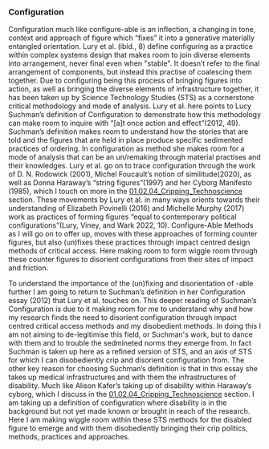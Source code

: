 ### Configuration 

Configuration much like configure-able is an inflection, a changing in tone, context and approach of figure which “fixes” it into a generative materially entangled orientation. Lury et al. (ibid., 8) define configuring as a practice within complex systems design that makes room to join diverse elements into arrangement, never final even when "stable". It doesn’t refer to the final arrangement of components, but instead this practise of coalescing them together. Due to configuring being this process of bringing figures into action, as well as bringing the diverse elements of infrastructure together, it has been taken up by Science Technology Studies (STS) as a cornerstone critical methodology and mode of analysis. Lury et al. here points to Lucy Suchman’s definition of Configuration to demonstrate how this methodology can make room to inquire with “\[a]t once action and effect”(2012, 49). Suchman’s definition makes room to understand how the stories that are told and the figures that are held in place produce specific sedimented practices of ordering. In configuration as method she makes room for a mode of analysis that can be an un/remaking through material practises and their knowledges. Lury et al. go on to trace configuration through the work of D. N. Rodowick (2001), Michel Foucault’s notion of similitude(2020), as well as Donna Haraway’s “string figures”(1997) and her Cyborg Manifesto (1985), which I touch on more in the [01.02.04_Cripping_Technoscience](../../01_Disability%20justice%20and%20life%20affirmation%20flipping%20the%20table/sections/01.02.04_Cripping_Technoscience.md) section. These movements by Lury et al. in many ways orients towards their understanding of Elizabeth Povinelli (2016) and Michelle Murphy (2017) work as practices of forming figures “equal to contemporary political configurations”(Lury, Viney, and Wark 2022, 10). Configure-Able Methods as I will go on to offer up, moves with these approaches of forming counter figures, but also (un)fixes these practices through impact centred design methods of critical access. Here making room to form wiggle room through these counter figures to disorient configurations from their sites of impact and friction.

To understand the importance of the (un)fixing and disorientation of -able further I am going to return to Suchman’s definition in her Configuration essay (2012) that Lury et al. touches on. This deeper reading of Suchman’s Configuration is due to it making room for me to understand why and how my research finds the need to disorient configuration through impact centred critical access methods and my disobedient methods. In doing this I am not aiming to de-legitimise this field, or Suchman's work, but to dance with them and to trouble the sedmineted norms they emerge from. In fact Suchman is taken up here as a refined version of STS, and an axis of STS for which I can disobediently crip and disorient configuration from. The other key reason for choosing Suchman’s definition is that in this essay she takes up medical infrastructures and with them the infrastructures of disability. Much like Alison Kafer’s taking up of disability within Haraway’s cyborg, which I discuss in the [01.02.04_Cripping_Technoscience](../../01_Disability%20justice%20and%20life%20affirmation%20flipping%20the%20table/sections/01.02.04_Cripping_Technoscience.md) section. I am taking up a definition of configuration where disability is in the background but not yet made known or brought in reach of the research. Here I am making wiggle room within these STS methods for the disabled figure to emerge and with them disobediently bringing their crip politics, methods, practices and approaches.

